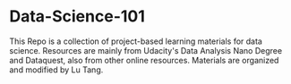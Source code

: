 # Data-Science-101

This Repo is a collection of project-based learning materials for data science. Resources are mainly from Udacity's Data Analysis Nano Degree and Dataquest, also from other online resources. Materials are organized and modified by Lu Tang.

